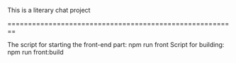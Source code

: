 This is a literary chat project

========================================================

The script for starting the front-end part: npm run front
Script for building: npm run front:build
